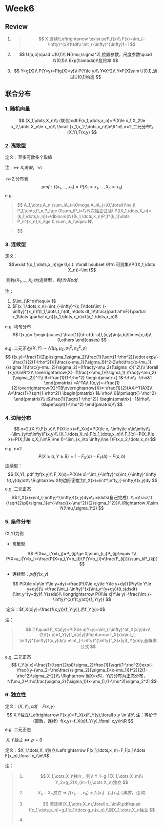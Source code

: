 # Week6

## Review

1. > $$
   > X 连续\Leftrightarrow \exist pdf\,f(x)\\
   > F(x)=\int_{-\infty}^{x}f(t)dt\\
   > \int_{-\infty}^{\infty}f=1
   > $$

2. $$
   U(a,b)\quad U(0,1)\\
   N(\mu,\sigma^2),位置参数，尺度参数\quad N(0,1)\\
   Exp(\lambda)\\危险率
   $$

3. $$
   Y=g(X)\\
   P(Y=y)=P(g(X)=y)\\
   P(Y\le y)\\
   Y=X^2\\
   Y=F(X)\sim U(0,1),通过U(0,1)构造
   $$

## 联合分布

### 1. 随机向量

$$
(X_1,\dots,X_n)\\
(联合)cdf:F(x_1,\dots,x_n)=P(X\le x_1,X_2\le x_2,\dots,X_n\le x_n)\\
\forall (x_1,x_2,\dots,x_n)\in\R^n\\
n=2,二元分布\\
(X,Y),F(x,y)
$$

### 2. 离散型

定义：至多可数多个取值

注: $\Leftrightarrow X_i 离散，\forall i$

​	n=2,分布表
$$
pmf:f(x_1,\dots,x_n)=P(X_1=x_1,\dots,X_n=x_n)
$$
e.g.

> $$
> A_1,\dots,A_n,\sum_iA_i=\Omega,A_iA_j=\O,\forall i\ne j\\
> P_1,\dots,P_n,P_i\ge 0\sum_iP_i=1\\
> N次独立试验\\
> P((X_1,\dots,X_n)=(k_1,\dots,k_n))=\dbinom{N}{k_1,\dots,k_n}P_1^{k_1}\dots P_n^{k_n},k_i\ge 0,\sum_ik_i\equiv N\\

> $$

###  3. 连续型

定义：$$\exist f(x_1,\dots,x_n)\ge 0,s.t. \forall I\subset \R^n 可测集\\P((X_1,\dots X_n))=\int f$$

​			则称$(X_1,\dots,X_n)$为连续型，$称f为其pdf$

注：

1. $\int_{\R^n}f\equiv 1$
2. $F(x_1,\dots,x_n)=\int_{-\infty}^{x_1}\dots\int_{-\infty}^{x_n}f(t_1,\dots,t_n)dt_n\dots dt_1\\\frac{\partial^nF}{\partial x_1\dots \partial x_n}(x_1,\dots,x_n)=f(x_1,\dots,x_n)$

e.g. 均匀分布
$$
f(x,y)=
\begin{cases}
\frac{1}{(d-c)(b-a)},(x,y)\in[a,b]\times[c,d]\\
0,others
\end{cases}
$$
e.g. 二元正态$(X,Y)\sim N(\mu_1,\mu_2,\sigma_1^2,\sigma_2^2,\rho)$
$$
f(x,y)=\frac{1}{2\pi\sigma_1\sigma_2}\frac{1}{\sqrt{1-\rho^2}}\cdot exp\{-\frac{1}{2(1-\rho^2)}[(\frac{x-\mu_1}{\sigma_1})^2-2\rho\frac{x-\mu_1}{\sigma_1}\frac{y-\mu_2}{\sigma_2}+(\frac{y-\mu_2}{\sigma_x})^2\}\\
\forall (x,y)\in\R^2\\
\overrightarrow{X}=(\frac{x-\mu_1}{\sigma_1},\frac{y-\mu_2}{\sigma_2})^T\\
B=\frac{1}{1-\rho^2}
\begin{pmatrix}
1&-\rho\\
-\rho&1
\end{pmatrix}
=A^TA\\
f(x,y)=-\frac{1}{2}\overrightarrow{X}^TB\overrightarrow{X}=-\frac{1}{2}(AX)^T(AX)\\
A=\frac{1}{\sqrt{1-\rho^2}}
\begin{pmatrix}
1&-\rho\\
0&\pm\sqrt{1-\rho^2}
\end{pmatrix}\\
或\frac{1}{\sqrt{1-\rho^2}}
\begin{pmatrix}
-1&\rho\\
0&\pm\sqrt{1-\rho^2}
\end{pmatrix}\\
$$

### 4. 边际分布

$$
n=2,(X,Y),F(x,y)\\
P(X\le x)=F_X(x)=P(X\le x,-\infty\le y\le\infty)\\
=\lim_{y\to\infty}F(x,y)\\
(X_1,\dots,X_n),F(x_1,\dots,x_n)\\
F_1(x)=P(X_1\le x)=P(X_1\le x,X_i\in\R,i\ne 1)=\lim_{x_i\to \infty,i\ne 1}F(x,x_2,\dots,x_n)
$$



e.g. n=2
$$
P(X\ge a,Y\ge B)=1-F_X(a)-F_Y(b)+F(a,b)
$$
连续型：
$$
(X,Y), pdf 为f(x,y)\\
F_X(x)=P(X\le x)=\int_{-\infty}^x(\int_{-\infty}^\infty f(t,y)dy)dt\\
\Rightarrow X的边际密度为f_X(x)=\int^\infty_{-\infty}f(x,y)dy
$$
e.g. 二元正态
$$
f_X(x)=\int_{-\infty}^{\infty}f(x,y)dy=\\
=\dots(自己完成）\\
=\frac{1}{\sqrt{2\pi}\sigma_1}e^{-\frac{(x-\mu^2)}{2\sigma_1^2}}\\
\Rightarrow X\sim N(\mu,\sigma_1^2)
$$

### 5. 条件分布

(X,Y)为例

- 离散型

$$
P(X=a_i,Y=b_j)=P_{ij}\ge 0,\sum_{i,j}P_{ij}\equiv 1\\
P(X=a_i|Y=b_j)=\frac{P(X=a_i,Y=b_j)}{P(Y=b_j)}=\frac{P_{ij}}{\sum_kP_{kj}}
$$

- 连续型：$pdf\,f(x,y)$

$$
P(X\le x|y\le Y\le y+dy)=\frac{P(X\le x,y\le Y\le y+dy)}{P(y\le Y\le y+dy)}\\
=\frac{\int_{-\infty}^{x}\int_y^{y+dy}f(t,s)dsdt}{\int_y^{y+dy}f_Y(s)ds}\\
\longrightarrow P(X\le x|Y\le y)=\frac{\int_{-\infty}^{x}f(t,y)dt}{f_Y(y)}
$$

​		定义：$f_X(x|y)=\frac{f(x,y)}{f_Y(y)},若f_Y(y)>0$

注：

> $$
> (1)\quad F_X(a|y)=P(X\le a|Y=y)=\int_{-\infty}^af_X(x|y)dx\\
> (2)f(x,y)=f_Y(y)f_x(x|y)\Rightarrow f_X(x)=\int_{-\infty}^{\infty}f(x,y)dy\\
> =\int_{-\infty}^{\infty}f_X(x|y)f_Y(y)dy,全概率公式
> $$

e.g. 二元正态
$$
f_Y(y|x)=\frac{1}{\sqrt{2\pi}\sigma_2}\frac{1}{\sqrt{1-\rho^2}}exp(-\frac{(y-(\mu_2+\rho\frac{\sigma_2}{\sigma_1}(x-\mu_1)))^2}{2(1-\rho^2)\sigma_2^2})\\
\Rightarrow 当X=x时，Y的分布为正态分布，N(\mu_2+\rho\frac{\sigma_2}{\sigma_1}(x-\mu_1),(1-\rho^2)\sigma_2^2)
$$

### 6. 独立性

定义：$(X,Y),cdf\quad F(x,y)$
$$
X,Y独立\Leftrightarrow F(x,y)=F_X(x)F_Y(y),\forall x,y \in \R\\
注：等价于（离散，连续）f(x,y)=f_X(x)f_Y(y),\forall x,y\in\R
$$
e.g. 二元正态

​		$X,Y独立\Leftrightarrow\rho=0$

定义：$X_1,\dots,X_n独立\Leftrightarrow F(x_1,\dots,x_n)=F_1(x_1)\dots F(x_n),\forall x_i\in\R$

注：

> 1. $$
>    X_1,\dots,X_n独立，则\\
>    Y_1=g_1(X_1,\dots,X_m)\\
>    Y_2=g_2(X_{m+1},\dots X_n)独立
>    $$
>2. $$
> X_1,\dots X_n独立\Rightarrow f(x_1,\dots,x_n)=f_1(x_1)\dots f_n(x_n),(离散，连续)
>    $$
>    
>3. $$
> 若连续(X_1,\dots,X_n),\forall x_i\in\R,pdf\quad f(x_1,\dots,x_n)=g_1(x_1)\dots g_n(x_n),\\则X_1,\dots,X_n独立
>    $$
>    
>4. 

